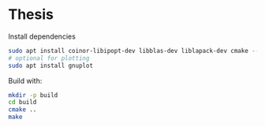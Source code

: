 # Thesis

Install dependencies
```bash
sudo apt install coinor-libipopt-dev libblas-dev liblapack-dev cmake --install-recommends
# optional for plotting
sudo apt install gnuplot
```

Build with:
```bash
mkdir -p build
cd build
cmake ..
make
```